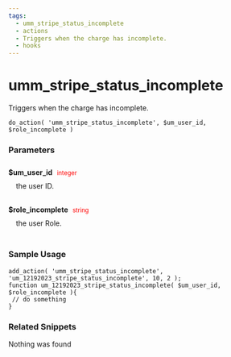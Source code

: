 ```yaml
---
tags: 
  - umm_stripe_status_incomplete
  - actions
  - Triggers when the charge has incomplete.
  - hooks
---
```

# umm\_stripe\_status\_incomplete
Triggers when the charge has incomplete.
<Badge text="Since 1.0.0" vertical="middle" />
``` php:no-line-numbers
do_action( 'umm_stripe_status_incomplete', $um_user_id, $role_incomplete )
```
<div class='hook-sep'></div>

### Parameters

<div style='padding: 10px 0px 10px;'>
<strong>$um_user_id</strong> <span style='color:red;font-size:12px;padding: 0px 5px 0px 5px' >integer</span>
<div style="margin-left:10px;padding: 10px 5px">the user ID.</div>
</div>
<div style='padding: 10px 0px 10px;'>
<strong>$role_incomplete</strong> <span style='color:red;font-size:12px;padding: 0px 5px 0px 5px' >string</span>
<div style="margin-left:10px;padding: 10px 5px">the user Role.</div>
</div>
<div class='hook-sep'></div>



### Sample Usage

``` php:no-line-numbers
add_action( 'umm_stripe_status_incomplete', 'um_12192023_stripe_status_incomplete', 10, 2 );
function um_12192023_stripe_status_incomplete( $um_user_id, $role_incomplete ){
 // do something
}
```
<div class='hook-sep'></div>



### Related Snippets

Nothing was found

